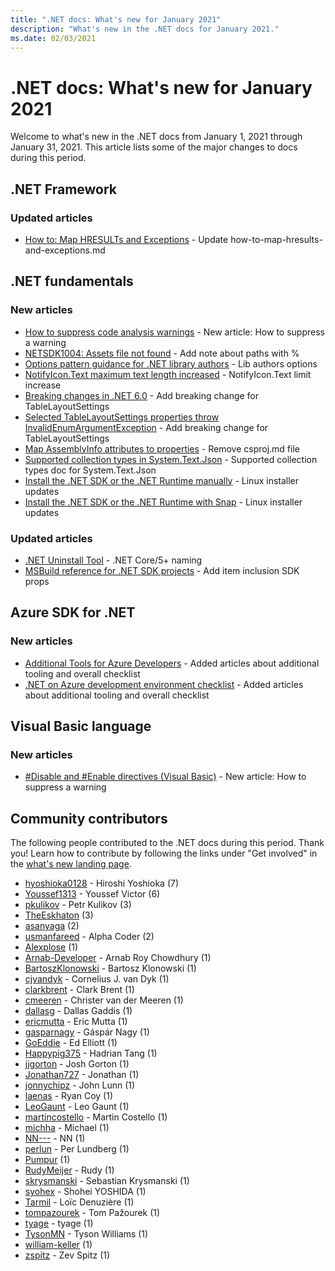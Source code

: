 ```yaml
---
title: ".NET docs: What's new for January 2021"
description: "What's new in the .NET docs for January 2021."
ms.date: 02/03/2021
---
```


# .NET docs: What's new for January 2021

Welcome to what's new in the .NET docs from January 1, 2021 through January 31, 2021. This article lists some of the major changes to docs during this period.

## .NET Framework

### Updated articles

- [How to: Map HRESULTs and Exceptions](../framework/interop/how-to-map-hresults-and-exceptions.md) - Update how-to-map-hresults-and-exceptions.md

## .NET fundamentals

### New articles

- [How to suppress code analysis warnings](../fundamentals/code-analysis/suppress-warnings.md) - New article: How to suppress a warning
- [NETSDK1004: Assets file not found](../core/tools/sdk-errors/netsdk1004.md) - Add note about paths with %
- [Options pattern guidance for .NET library authors](../core/extensions/options-library-authors.md) - Lib authors options
- [NotifyIcon.Text maximum text length increased](../core/compatibility/windows-forms/6.0/notifyicon-text-max-text-length-increased.md) - NotifyIcon.Text limit increase
- [Breaking changes in .NET 6.0](../core/compatibility/6.0.md) - Add breaking change for TableLayoutSettings
- [Selected TableLayoutSettings properties throw InvalidEnumArgumentException](../core/compatibility/windows-forms/6.0/tablelayoutsettings-apis-throw-invalidenumargumentexception.md) - Add breaking change for TableLayoutSettings
- [Map AssemblyInfo attributes to properties](../core/project-sdk/msbuild-props.md#assembly-info-generation-properties) - Remove csproj.md file
- [Supported collection types in System.Text.Json](../standard/serialization/system-text-json-supported-collection-types.md) - Supported collection types doc for System.Text.Json
- [Install the .NET SDK or the .NET Runtime manually](../core/install/linux-scripted-manual.md) - Linux installer updates
- [Install the .NET SDK or the .NET Runtime with Snap](../core/install/linux-snap.md) - Linux installer updates

### Updated articles

- [.NET Uninstall Tool](../core/additional-tools/uninstall-tool.md) - .NET Core/5+ naming
- [MSBuild reference for .NET SDK projects](../core/project-sdk/msbuild-props.md) - Add item inclusion SDK props

## Azure SDK for .NET

### New articles

- [Additional Tools for Azure Developers](../azure/azure-tools.md) - Added articles about additional tooling and overall checklist
- [.NET on Azure development environment checklist](../azure/dotnet-dev-env-checklist.md) - Added articles about additional tooling and overall checklist

## Visual Basic language

### New articles

- [#Disable and #Enable directives (Visual Basic)](../visual-basic/language-reference/directives/disable-enable.md) - New article: How to suppress a warning

## Community contributors

The following people contributed to the .NET docs during this period. Thank you! Learn how to contribute by following the links under "Get involved" in the [what's new landing page](index.yml).

- [hyoshioka0128](https://github.com/hyoshioka0128) - Hiroshi Yoshioka (7)
- [Youssef1313](https://github.com/Youssef1313) - Youssef Victor (6)
- [pkulikov](https://github.com/pkulikov) - Petr Kulikov (3)
- [TheEskhaton](https://github.com/TheEskhaton) (3)
- [asanyaga](https://github.com/asanyaga) (2)
- [usmanfareed](https://github.com/usmanfareed) - Alpha Coder (2)
- [Alexplose](https://github.com/Alexplose) (1)
- [Arnab-Developer](https://github.com/Arnab-Developer) - Arnab Roy Chowdhury (1)
- [BartoszKlonowski](https://github.com/BartoszKlonowski) - Bartosz Klonowski (1)
- [cjvandyk](https://github.com/cjvandyk) - Cornelius J. van Dyk (1)
- [clarkbrent](https://github.com/clarkbrent) - Clark Brent (1)
- [cmeeren](https://github.com/cmeeren) - Christer van der Meeren (1)
- [dallasg](https://github.com/dallasg) - Dallas Gaddis (1)
- [ericmutta](https://github.com/ericmutta) - Eric Mutta (1)
- [gasparnagy](https://github.com/gasparnagy) - Gáspár Nagy (1)
- [GoEddie](https://github.com/GoEddie) - Ed Elliott (1)
- [Happypig375](https://github.com/Happypig375) - Hadrian Tang (1)
- [jjgorton](https://github.com/jjgorton) - Josh Gorton (1)
- [Jonathan727](https://github.com/Jonathan727) - Jonathan (1)
- [jonnychipz](https://github.com/jonnychipz) - John Lunn (1)
- [laenas](https://github.com/laenas) - Ryan Coy (1)
- [LeoGaunt](https://github.com/LeoGaunt) - Leo Gaunt (1)
- [martincostello](https://github.com/martincostello) - Martin Costello (1)
- [michha](https://github.com/michha) - Michael (1)
- [NN---](https://github.com/NN---) - NN (1)
- [perlun](https://github.com/perlun) - Per Lundberg (1)
- [Pumpur](https://github.com/Pumpur) (1)
- [RudyMeijer](https://github.com/RudyMeijer) - Rudy (1)
- [skrysmanski](https://github.com/skrysmanski) - Sebastian Krysmanski (1)
- [syohex](https://github.com/syohex) - Shohei YOSHIDA (1)
- [Tarmil](https://github.com/Tarmil) - Loïc Denuzière (1)
- [tompazourek](https://github.com/tompazourek) - Tom Pažourek (1)
- [tyage](https://github.com/tyage) - tyage (1)
- [TysonMN](https://github.com/TysonMN) - Tyson Williams (1)
- [william-keller](https://github.com/william-keller) (1)
- [zspitz](https://github.com/zspitz) - Zev Spitz (1)
